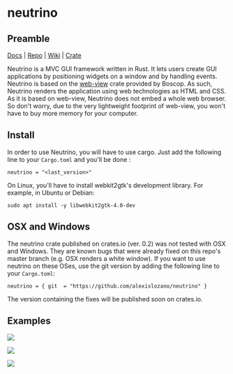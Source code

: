 # neutrino

## Preamble

[Docs](https://docs.rs/neutrino) | 
[Repo](https://github.com/alexislozano/neutrino) | 
[Wiki](https://github.com/alexislozano/neutrino/wiki) | 
[Crate](https://crates.io/crates/neutrino)

Neutrino is a MVC GUI framework written in Rust. It lets users create GUI 
applications by positioning widgets on a window and by handling events. 
Neutrino is based on the [web-view](https://crates.io/crates/web-view) crate
provided by Boscop. As such, Neutrino renders the application using web 
technologies as HTML and CSS. 
As it is based on web-view, Neutrino does not embed a whole web browser. So 
don't worry, due to the very lightweight footprint of web-view, you won't 
have to buy more memory for your computer.

## Install

In order to use Neutrino, you will have to use cargo. Just add the following
line to your `Cargo.toml` and you'll be done : 

```text
neutrino = "<last_version>"
```

On Linux, you'll have to install webkit2gtk's development library. For example,
in Ubuntu or Debian:
```
sudo apt install -y libwebkit2gtk-4.0-dev
```

## OSX and Windows

The neutrino crate published on crates.io (ver. 0.2) was not tested with OSX and 
Windows. They are known bugs that were already fixed on this repo's master 
branch (e.g. OSX renders a white window). If you want to use neutrino on these 
OSes, use the git version by adding the following line to your `Cargo.toml`:

```text
neutrino = { git  = "https://github.com/alexislozano/neutrino" }
```

The version containing the fixes will be published soon on crates.io.

## Examples

![](https://raw.githubusercontent.com/wiki/alexislozano/neutrino/images/image_viewer/3.png)

![](https://raw.githubusercontent.com/wiki/alexislozano/neutrino/images/styling/3.png)

![](https://raw.githubusercontent.com/wiki/alexislozano/neutrino/images/styling/4.png)

